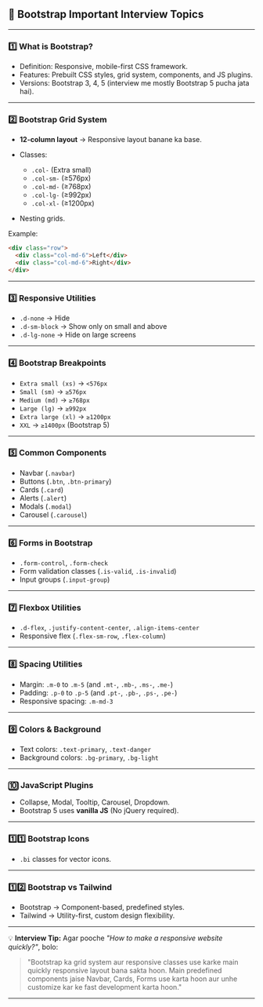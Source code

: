 ## **📌 Bootstrap Important Interview Topics**

---

### **1️⃣ What is Bootstrap?**

* Definition: Responsive, mobile-first CSS framework.
* Features: Prebuilt CSS styles, grid system, components, and JS plugins.
* Versions: Bootstrap 3, 4, 5 (interview me mostly Bootstrap 5 pucha jata hai).

---

### **2️⃣ Bootstrap Grid System**

* **12-column layout** → Responsive layout banane ka base.
* Classes:

  * `.col-` (Extra small)
  * `.col-sm-` (≥576px)
  * `.col-md-` (≥768px)
  * `.col-lg-` (≥992px)
  * `.col-xl-` (≥1200px)
* Nesting grids.

Example:

```html
<div class="row">
  <div class="col-md-6">Left</div>
  <div class="col-md-6">Right</div>
</div>
```

---

### **3️⃣ Responsive Utilities**

* `.d-none` → Hide
* `.d-sm-block` → Show only on small and above
* `.d-lg-none` → Hide on large screens

---

### **4️⃣ Bootstrap Breakpoints**

* `Extra small (xs)` → `<576px`
* `Small (sm)` → `≥576px`
* `Medium (md)` → `≥768px`
* `Large (lg)` → `≥992px`
* `Extra large (xl)` → `≥1200px`
* `XXL` → `≥1400px` (Bootstrap 5)

---

### **5️⃣ Common Components**

* Navbar (`.navbar`)
* Buttons (`.btn`, `.btn-primary`)
* Cards (`.card`)
* Alerts (`.alert`)
* Modals (`.modal`)
* Carousel (`.carousel`)

---

### **6️⃣ Forms in Bootstrap**

* `.form-control`, `.form-check`
* Form validation classes (`.is-valid`, `.is-invalid`)
* Input groups (`.input-group`)

---

### **7️⃣ Flexbox Utilities**

* `.d-flex`, `.justify-content-center`, `.align-items-center`
* Responsive flex (`.flex-sm-row`, `.flex-column`)

---

### **8️⃣ Spacing Utilities**

* Margin: `.m-0` to `.m-5` (and `.mt-`, `.mb-`, `.ms-`, `.me-`)
* Padding: `.p-0` to `.p-5` (and `.pt-`, `.pb-`, `.ps-`, `.pe-`)
* Responsive spacing: `.m-md-3`

---

### **9️⃣ Colors & Background**

* Text colors: `.text-primary`, `.text-danger`
* Background colors: `.bg-primary`, `.bg-light`

---

### **🔟 JavaScript Plugins**

* Collapse, Modal, Tooltip, Carousel, Dropdown.
* Bootstrap 5 uses **vanilla JS** (No jQuery required).

---

### **1️⃣1️⃣ Bootstrap Icons**

* `.bi` classes for vector icons.

---

### **1️⃣2️⃣ Bootstrap vs Tailwind**

* Bootstrap → Component-based, predefined styles.
* Tailwind → Utility-first, custom design flexibility.

---

💡 **Interview Tip:**
Agar pooche *"How to make a responsive website quickly?"*, bolo:

> "Bootstrap ka grid system aur responsive classes use karke main quickly responsive layout bana sakta hoon. Main predefined components jaise Navbar, Cards, Forms use karta hoon aur unhe customize kar ke fast development karta hoon."

---

